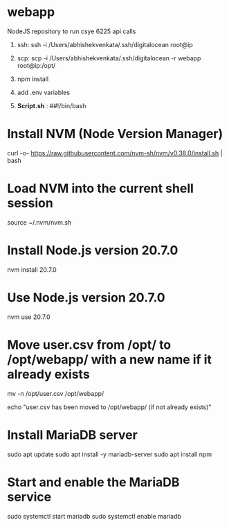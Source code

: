 # webapp
NodeJS repository to run csye 6225 api calls

1. ssh: ssh -i /Users/abhishekvenkata/.ssh/digitalocean root@ip

2. scp: scp -i /Users/abhishekvenkata/.ssh/digitalocean -r webapp root@ip:/opt/ 

3. npm install
4. add .env variables

5. **Script.sh** : 
##!/bin/bash

# Install NVM (Node Version Manager)
curl -o- https://raw.githubusercontent.com/nvm-sh/nvm/v0.38.0/install.sh | bash

# Load NVM into the current shell session
source ~/.nvm/nvm.sh

# Install Node.js version 20.7.0
nvm install 20.7.0

# Use Node.js version 20.7.0
nvm use 20.7.0

# Move user.csv from /opt/ to /opt/webapp/ with a new name if it already exists
mv -n /opt/user.csv /opt/webapp/

echo "user.csv has been moved to /opt/webapp/ (if not already exists)"

# Install MariaDB server
sudo apt update
sudo apt install -y mariadb-server
sudo apt install npm
# Start and enable the MariaDB service
sudo systemctl start mariadb
sudo systemctl enable mariadb
